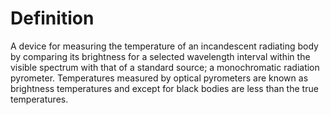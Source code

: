 # Definition

A device for measuring the temperature of an incandescent radiating body
by comparing its brightness for a selected wavelength interval within
the visible spectrum with that of a standard source; a monochromatic
radiation pyrometer. Temperatures measured by optical pyrometers are
known as brightness temperatures and except for black bodies are less
than the true temperatures.
